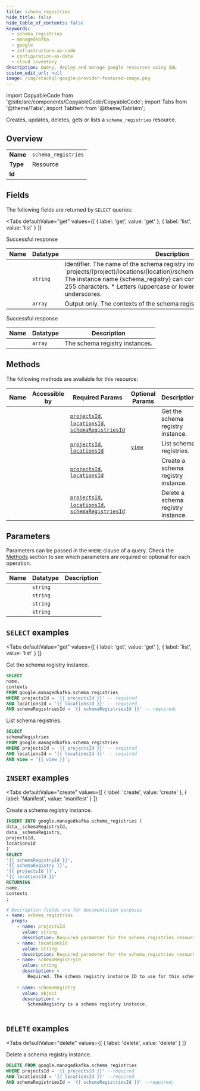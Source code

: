 ```yaml
--- 
title: schema_registries
hide_title: false
hide_table_of_contents: false
keywords:
  - schema_registries
  - managedkafka
  - google
  - infrastructure-as-code
  - configuration-as-data
  - cloud inventory
description: Query, deploy and manage google resources using SQL
custom_edit_url: null
image: /img/stackql-google-provider-featured-image.png
---
```


import CopyableCode from '@site/src/components/CopyableCode/CopyableCode';
import Tabs from '@theme/Tabs';
import TabItem from '@theme/TabItem';

Creates, updates, deletes, gets or lists a <code>schema_registries</code> resource.

## Overview
<table><tbody>
<tr><td><b>Name</b></td><td><code>schema_registries</code></td></tr>
<tr><td><b>Type</b></td><td>Resource</td></tr>
<tr><td><b>Id</b></td><td><CopyableCode code="google.managedkafka.schema_registries" /></td></tr>
</tbody></table>

## Fields

The following fields are returned by `SELECT` queries:

<Tabs
    defaultValue="get"
    values={[
        { label: 'get', value: 'get' },
        { label: 'list', value: 'list' }
    ]}
>
<TabItem value="get">

Successful response

<table>
<thead>
    <tr>
    <th>Name</th>
    <th>Datatype</th>
    <th>Description</th>
    </tr>
</thead>
<tbody>
<tr>
    <td><CopyableCode code="name" /></td>
    <td><code>string</code></td>
    <td>Identifier. The name of the schema registry instance. Structured like: `projects/&#123;project&#125;/locations/&#123;location&#125;/schemaRegistries/&#123;schema_registry&#125;` The instance name &#123;schema_registry&#125; can contain the following: * Up to 255 characters. * Letters (uppercase or lowercase), numbers, and underscores.</td>
</tr>
<tr>
    <td><CopyableCode code="contexts" /></td>
    <td><code>array</code></td>
    <td>Output only. The contexts of the schema registry instance.</td>
</tr>
</tbody>
</table>
</TabItem>
<TabItem value="list">

Successful response

<table>
<thead>
    <tr>
    <th>Name</th>
    <th>Datatype</th>
    <th>Description</th>
    </tr>
</thead>
<tbody>
<tr>
    <td><CopyableCode code="schemaRegistries" /></td>
    <td><code>array</code></td>
    <td>The schema registry instances.</td>
</tr>
</tbody>
</table>
</TabItem>
</Tabs>

## Methods

The following methods are available for this resource:

<table>
<thead>
    <tr>
    <th>Name</th>
    <th>Accessible by</th>
    <th>Required Params</th>
    <th>Optional Params</th>
    <th>Description</th>
    </tr>
</thead>
<tbody>
<tr>
    <td><a href="#get"><CopyableCode code="get" /></a></td>
    <td><CopyableCode code="select" /></td>
    <td><a href="#parameter-projectsId"><code>projectsId</code></a>, <a href="#parameter-locationsId"><code>locationsId</code></a>, <a href="#parameter-schemaRegistriesId"><code>schemaRegistriesId</code></a></td>
    <td></td>
    <td>Get the schema registry instance.</td>
</tr>
<tr>
    <td><a href="#list"><CopyableCode code="list" /></a></td>
    <td><CopyableCode code="select" /></td>
    <td><a href="#parameter-projectsId"><code>projectsId</code></a>, <a href="#parameter-locationsId"><code>locationsId</code></a></td>
    <td><a href="#parameter-view"><code>view</code></a></td>
    <td>List schema registries.</td>
</tr>
<tr>
    <td><a href="#create"><CopyableCode code="create" /></a></td>
    <td><CopyableCode code="insert" /></td>
    <td><a href="#parameter-projectsId"><code>projectsId</code></a>, <a href="#parameter-locationsId"><code>locationsId</code></a></td>
    <td></td>
    <td>Create a schema registry instance.</td>
</tr>
<tr>
    <td><a href="#delete"><CopyableCode code="delete" /></a></td>
    <td><CopyableCode code="delete" /></td>
    <td><a href="#parameter-projectsId"><code>projectsId</code></a>, <a href="#parameter-locationsId"><code>locationsId</code></a>, <a href="#parameter-schemaRegistriesId"><code>schemaRegistriesId</code></a></td>
    <td></td>
    <td>Delete a schema registry instance.</td>
</tr>
</tbody>
</table>

## Parameters

Parameters can be passed in the `WHERE` clause of a query. Check the [Methods](#methods) section to see which parameters are required or optional for each operation.

<table>
<thead>
    <tr>
    <th>Name</th>
    <th>Datatype</th>
    <th>Description</th>
    </tr>
</thead>
<tbody>
<tr id="parameter-locationsId">
    <td><CopyableCode code="locationsId" /></td>
    <td><code>string</code></td>
    <td></td>
</tr>
<tr id="parameter-projectsId">
    <td><CopyableCode code="projectsId" /></td>
    <td><code>string</code></td>
    <td></td>
</tr>
<tr id="parameter-schemaRegistriesId">
    <td><CopyableCode code="schemaRegistriesId" /></td>
    <td><code>string</code></td>
    <td></td>
</tr>
<tr id="parameter-view">
    <td><CopyableCode code="view" /></td>
    <td><code>string</code></td>
    <td></td>
</tr>
</tbody>
</table>

## `SELECT` examples

<Tabs
    defaultValue="get"
    values={[
        { label: 'get', value: 'get' },
        { label: 'list', value: 'list' }
    ]}
>
<TabItem value="get">

Get the schema registry instance.

```sql
SELECT
name,
contexts
FROM google.managedkafka.schema_registries
WHERE projectsId = '{{ projectsId }}' -- required
AND locationsId = '{{ locationsId }}' -- required
AND schemaRegistriesId = '{{ schemaRegistriesId }}' -- required;
```
</TabItem>
<TabItem value="list">

List schema registries.

```sql
SELECT
schemaRegistries
FROM google.managedkafka.schema_registries
WHERE projectsId = '{{ projectsId }}' -- required
AND locationsId = '{{ locationsId }}' -- required
AND view = '{{ view }}';
```
</TabItem>
</Tabs>


## `INSERT` examples

<Tabs
    defaultValue="create"
    values={[
        { label: 'create', value: 'create' },
        { label: 'Manifest', value: 'manifest' }
    ]}
>
<TabItem value="create">

Create a schema registry instance.

```sql
INSERT INTO google.managedkafka.schema_registries (
data__schemaRegistryId,
data__schemaRegistry,
projectsId,
locationsId
)
SELECT 
'{{ schemaRegistryId }}',
'{{ schemaRegistry }}',
'{{ projectsId }}',
'{{ locationsId }}'
RETURNING
name,
contexts
;
```
</TabItem>
<TabItem value="manifest">

```yaml
# Description fields are for documentation purposes
- name: schema_registries
  props:
    - name: projectsId
      value: string
      description: Required parameter for the schema_registries resource.
    - name: locationsId
      value: string
      description: Required parameter for the schema_registries resource.
    - name: schemaRegistryId
      value: string
      description: >
        Required. The schema registry instance ID to use for this schema registry. The ID must contain only letters (a-z, A-Z), numbers (0-9), and underscores (-). The maximum length is 63 characters. The ID must not start with a number.
        
    - name: schemaRegistry
      value: object
      description: >
        SchemaRegistry is a schema registry instance.
        
```
</TabItem>
</Tabs>


## `DELETE` examples

<Tabs
    defaultValue="delete"
    values={[
        { label: 'delete', value: 'delete' }
    ]}
>
<TabItem value="delete">

Delete a schema registry instance.

```sql
DELETE FROM google.managedkafka.schema_registries
WHERE projectsId = '{{ projectsId }}' --required
AND locationsId = '{{ locationsId }}' --required
AND schemaRegistriesId = '{{ schemaRegistriesId }}' --required;
```
</TabItem>
</Tabs>
